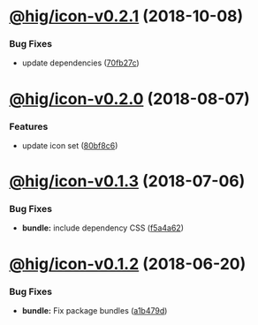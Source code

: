 # [@hig/icon-v0.2.1](https://github.com/Autodesk/hig/compare/@hig/icon@0.2.0...@hig/icon@0.2.1) (2018-10-08)


### Bug Fixes

* update dependencies ([70fb27c](https://github.com/Autodesk/hig/commit/70fb27c))

# [@hig/icon-v0.2.0](https://github.com/Autodesk/hig/compare/@hig/icon@0.1.3...@hig/icon@0.2.0) (2018-08-07)


### Features

* update icon set ([80bf8c6](https://github.com/Autodesk/hig/commit/80bf8c6))

<a name="@hig/icon-v0.1.3"></a>
# [@hig/icon-v0.1.3](https://github.com/Autodesk/hig/compare/@hig/icon@0.1.2...@hig/icon@0.1.3) (2018-07-06)


### Bug Fixes

* **bundle:** include dependency CSS ([f5a4a62](https://github.com/Autodesk/hig/commit/f5a4a62))

<a name="@hig/icon-v0.1.2"></a>
# [@hig/icon-v0.1.2](https://github.com/Autodesk/hig/compare/@hig/icon@0.1.1...@hig/icon@0.1.2) (2018-06-20)


### Bug Fixes

* **bundle:** Fix package bundles ([a1b479d](https://github.com/Autodesk/hig/commit/a1b479d))
